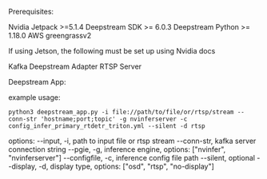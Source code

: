 Prerequisites:

Nvidia Jetpack >=5.1.4
Deepstream SDK >= 6.0.3
Deepstream Python >= 1.18.0
AWS greengrassv2

If using Jetson, the following must be set up using Nvidia docs

Kafka Deepstream Adapter
RTSP Server 

Deepstream App:

example usage:
```
python3 deepstream_app.py -i file://path/to/file/or/rtsp/stream --conn-str 'hostname;port;topic' -g nvinferserver -c config_infer_primary_rtdetr_triton.yml --silent -d rtsp
```

options:
--input, -i, path to input file or rtsp stream
--conn-str, kafka server connection string
--pgie, -g, inference engine, options: ["nvinfer", "nvinferserver"]
--configfile, -c, inference config file path
--silent, optional
--display, -d, display type, options: ["osd", "rtsp", "no-display"]
